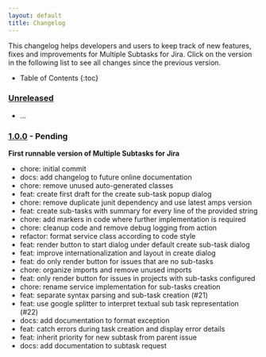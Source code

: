 ```yaml
---
layout: default
title: Changelog
---
```


This changelog helps developers and users to keep track of new features, fixes and improvements for Multiple Subtasks for Jira.
Click on the version in the following list to see all changes since the previous version.

* Table of Contents
{:toc}

### [Unreleased]

* ...

### [1.0.0] - Pending

**First runnable version of Multiple Subtasks for Jira**

* chore: initial commit
* docs: add changelog to future online documentation
* chore: remove unused auto-generated classes
* feat: create first draft for the create sub-task popup dialog
* chore: remove duplicate junit dependency and use latest amps version
* feat: create sub-tasks with summary for every line of the provided string
* chore: add markers in code where further implementation is required
* chore: cleanup code and remove debug logging from action
* refactor: format service class according to code style
* feat: render button to start dialog under default create sub-task dialog
* feat: improve internationalization and layout in create dialog
* feat: do only render button for issues that are no sub-tasks
* chore: organize imports and remove unused imports
* feat: only render button for issues in projects with sub-tasks configured
* chore: rename service implementation for sub-tasks creation
* feat: separate syntax parsing and sub-task creation (#21)
* feat: use google splitter to interpret textual sub task representation (#22)
* docs: add documentation to format exception
* feat: catch errors during task creation and display error details
* feat: inherit priority for new subtask from parent issue
* docs: add documentation to subtask request

[Unreleased]: https://github.com/codescape/jira-multiple-subtasks/compare/1.0.0...HEAD
[1.0.0]: https://github.com/codescape/jira-multiple-subtasks/tree/1.0.0
